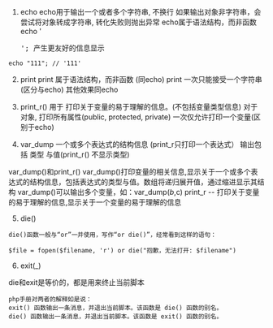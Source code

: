 


1. echo
echo用于输出一个或者多个字符串, 不换行
如果输出对象非字符串，会尝试将对象转成字符串, 转化失败则抛出异常
echo属于语法结构，而非函数
echo '<pre>'; 产生更友好的信息显示
```
echo "111"; // '111'
```


2. print
print 属于语法结构，而非函数 (同echo)
print 一次只能接受一个字符串(区分与echo)
其他效果同echo




3. print_r()
用于 打印关于变量的易于理解的信息。(不包括变量类型信息)
对于对象, 打印所有属性(public, protected, private)
一次仅允许打印一个变量(区别于echo)



4. var_dump
一个或多个表达式的结构信息 (print_r只打印一个表达式）
输出包括 类型 与值(print_r() 不显示类型)



var_dump()和print_r()
var_dump()打印变量的相关信息,显示关于一个或多个表达式的结构信息，包括表达式的类型与值。数组将递归展开值，通过缩进显示其结构
var_dump()可以输出多个变量，如：var_dump($b,$c)
print_r --  打印关于变量的易于理解的信息,显示关于一个变量的易于理解的信息



5. die()
```
die()函数一般与“or”一并使用，写作“or die()”，经常看到这样的语句：

$file = fopen($filename, 'r') or die("抱歉，无法打开: $filename")
```



6. exit(_)




die和exit是等价的，都是用来终止当前脚本
```
php手册对两者的解释如是说：
exit() 函数输出一条消息，并退出当前脚本。该函数是 die() 函数的别名。
die() 函数输出一条消息，并退出当前脚本。该函数是 exit() 函数的别名。
```

